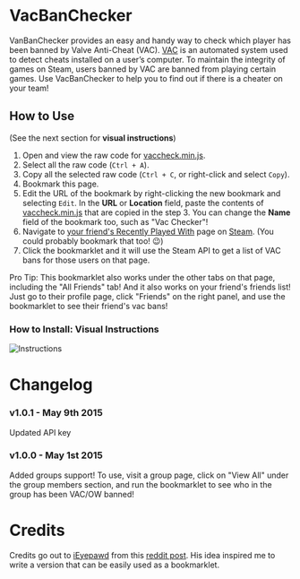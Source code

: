 # VacBanChecker
VanBanChecker provides an easy and handy way to check which player has been banned by Valve Anti-Cheat (VAC). 
[VAC]( https://support.steampowered.com/kb_article.php?p_faqid=370#vacgames) is an automated system used to detect cheats installed on a user’s computer. To maintain the integrity of games on Steam, users banned by VAC are banned from playing certain games.
Use VacBanChecker to help you to find out if there is a cheater on your team!


## How to Use
(See the next section for **visual instructions**)

1. Open and view the raw code for [vaccheck.min.js](https://raw.githubusercontent.com/MrHayato/VacBanChecker/master/vaccheck.min.js).
2. Select all the raw code (`Ctrl + A`).
3. Copy all the selected raw code (`Ctrl + C`, or right-click and select `Copy`).
4. Bookmark this page.
5. Edit the URL of the bookmark by right-clicking the new bookmark and selecting `Edit`. In the **URL** or **Location** field, paste the contents of [vaccheck.min.js](https://raw.githubusercontent.com/MrHayato/VacBanChecker/master/vaccheck.min.js) that are copied in the step 3. You can change the **Name** field of the bookmark too, such as "Vac Checker"!
6. Navigate to [your friend's Recently Played With](http://steamcommunity.com/my/friends/coplay) page on [Steam](https://steamcommunity.com/). (You could probably bookmark that too! :wink:)
7. Click the bookmarklet and it will use the Steam API to get a list of VAC bans for those users on that page.

Pro Tip: 
This bookmarklet also works under the other tabs on that page, including the "All Friends" tab! And it also works on your friend's friends list! Just go to their profile page, click "Friends" on the right panel, and use the bookmarklet to see their friend's vac bans!

### How to Install: Visual Instructions

![Instructions](https://raw.githubusercontent.com/MrHayato/VacBanChecker/master/instructions.gif)

# Changelog

### v1.0.1 - May 9th 2015

Updated API key

### v1.0.0 - May 1st 2015

Added groups support! To use, visit a group page, click on "View All" under the group members section, and run the bookmarklet to see who in the group has been VAC/OW banned!

# Credits

Credits go out to [iEyepawd](http://www.reddit.com/user/iEyepawd) from this [reddit post](http://www.reddit.com/r/GlobalOffensive/comments/348292/i_made_a_userscript_to_easily_show_vac_bans_on/). His idea inspired me to write a version that can be easily used as a bookmarklet.
